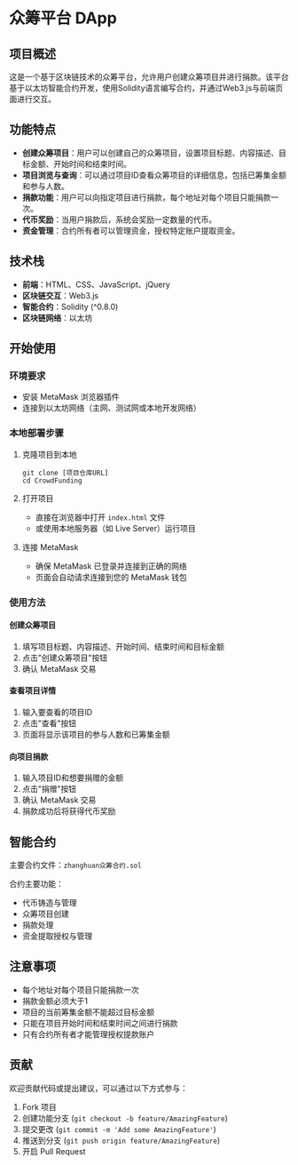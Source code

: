  # 众筹平台 DApp

## 项目概述

这是一个基于区块链技术的众筹平台，允许用户创建众筹项目并进行捐款。该平台基于以太坊智能合约开发，使用Solidity语言编写合约，并通过Web3.js与前端页面进行交互。

## 功能特点

- **创建众筹项目**：用户可以创建自己的众筹项目，设置项目标题、内容描述、目标金额、开始时间和结束时间。
- **项目浏览与查询**：可以通过项目ID查看众筹项目的详细信息，包括已筹集金额和参与人数。
- **捐款功能**：用户可以向指定项目进行捐款，每个地址对每个项目只能捐款一次。
- **代币奖励**：当用户捐款后，系统会奖励一定数量的代币。
- **资金管理**：合约所有者可以管理资金，授权特定账户提取资金。

## 技术栈

- **前端**：HTML、CSS、JavaScript、jQuery
- **区块链交互**：Web3.js
- **智能合约**：Solidity (^0.8.0)
- **区块链网络**：以太坊

## 开始使用

### 环境要求

- 安装 MetaMask 浏览器插件
- 连接到以太坊网络（主网、测试网或本地开发网络）

### 本地部署步骤

1. 克隆项目到本地
   ```
   git clone [项目仓库URL]
   cd CrowdFunding
   ```

2. 打开项目
   - 直接在浏览器中打开 `index.html` 文件
   - 或使用本地服务器（如 Live Server）运行项目

3. 连接 MetaMask
   - 确保 MetaMask 已登录并连接到正确的网络
   - 页面会自动请求连接到您的 MetaMask 钱包

### 使用方法

#### 创建众筹项目
1. 填写项目标题、内容描述、开始时间、结束时间和目标金额
2. 点击"创建众筹项目"按钮
3. 确认 MetaMask 交易

#### 查看项目详情
1. 输入要查看的项目ID
2. 点击"查看"按钮
3. 页面将显示该项目的参与人数和已筹集金额

#### 向项目捐款
1. 输入项目ID和想要捐赠的金额
2. 点击"捐赠"按钮
3. 确认 MetaMask 交易
4. 捐款成功后将获得代币奖励

## 智能合约

主要合约文件：`zhanghuan众筹合约.sol`

合约主要功能：
- 代币铸造与管理
- 众筹项目创建
- 捐款处理
- 资金提取授权与管理

## 注意事项

- 每个地址对每个项目只能捐款一次
- 捐款金额必须大于1
- 项目的当前筹集金额不能超过目标金额
- 只能在项目开始时间和结束时间之间进行捐款
- 只有合约所有者才能管理授权提款账户

## 贡献

欢迎贡献代码或提出建议，可以通过以下方式参与：
1. Fork 项目
2. 创建功能分支 (`git checkout -b feature/AmazingFeature`)
3. 提交更改 (`git commit -m 'Add some AmazingFeature'`)
4. 推送到分支 (`git push origin feature/AmazingFeature`)
5. 开启 Pull Request